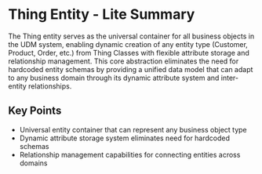 # Thing Entity - Lite Summary

The Thing entity serves as the universal container for all business objects in the UDM system, enabling dynamic creation of any entity type (Customer, Product, Order, etc.) from Thing Classes with flexible attribute storage and relationship management. This core abstraction eliminates the need for hardcoded entity schemas by providing a unified data model that can adapt to any business domain through its dynamic attribute system and inter-entity relationships.

## Key Points
- Universal entity container that can represent any business object type
- Dynamic attribute storage system eliminates need for hardcoded schemas
- Relationship management capabilities for connecting entities across domains
